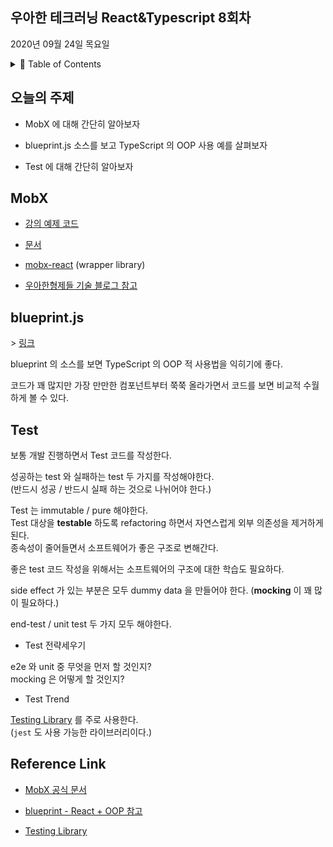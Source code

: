 ## 우아한 테크러닝 React&Typescript 8회차

2020년 09월 24일 목요일

<details><summary>📖 Table of Contents</summary>

- [MobX](#MobX)

- [blueprint.js](#blueprint.js)

- [Test](#Test)

</details>

## 오늘의 주제

- MobX 에 대해 간단히 알아보자

- blueprint.js 소스를 보고 TypeScript 의 OOP 사용 예를 살펴보자

- Test 에 대해 간단히 알아보자

## MobX

- [강의 예제 코드](https://codesandbox.io/s/mobx-9ix83)

- [문서](https://mobx.js.org/README.html)

- [mobx-react](https://github.com/mobxjs/mobx-react) (wrapper library)

- [우아한형제들 기술 블로그 참고](https://woowabros.github.io/experience/2019/01/02/kimcj-react-mobx.html)

## blueprint.js

\> [링크](https://github.com/palantir/blueprint)

blueprint 의 소스를 보면 TypeScript 의 OOP 적 사용법을 익히기에 좋다.

코드가 꽤 많지만 가장 만만한 컴포넌트부터 쭉쭉 올라가면서 코드를 보면 비교적 수월하게 볼 수 있다.

## Test

보통 개발 진행하면서 Test 코드를 작성한다.

성공하는 test 와 실패하는 test 두 가지를 작성해야한다.  
(반드시 성공 / 반드시 실패 하는 것으로 나뉘어야 한다.)

Test 는 immutable / pure 해야한다.  
Test 대상을 **testable** 하도록 refactoring 하면서 자연스럽게 외부 의존성을 제거하게 된다.  
종속성이 줄어들면서 소프트웨어가 좋은 구조로 변해간다.

좋은 test 코드 작성을 위해서는 소프트웨어의 구조에 대한 학습도 필요하다.

side effect 가 있는 부분은 모두 dummy data 을 만들어야 한다. (**mocking** 이 꽤 많이 필요하다.)

end-test / unit test 두 가지 모두 해야한다.

- Test 전략세우기

e2e 와 unit 중 무엇을 먼저 할 것인지?  
mocking 은 어떻게 할 것인지?

- Test Trend

[Testing Library](https://testing-library.com/) 를 주로 사용한다.  
(`jest` 도 사용 가능한 라이브러리이다.)

## Reference Link

- [MobX 공식 문서](https://mobx.js.org/README.html)

- [blueprint - React + OOP 참고](https://github.com/palantir/blueprint)

- [Testing Library](https://testing-library.com/)
